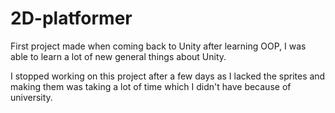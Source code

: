 # 2D-platformer

First project made when coming back to Unity after learning OOP, I was able to learn a lot of new general things about Unity.

I stopped working on this project after a few days as I lacked the sprites and making them was taking a lot of time which I didn't have because of university.
